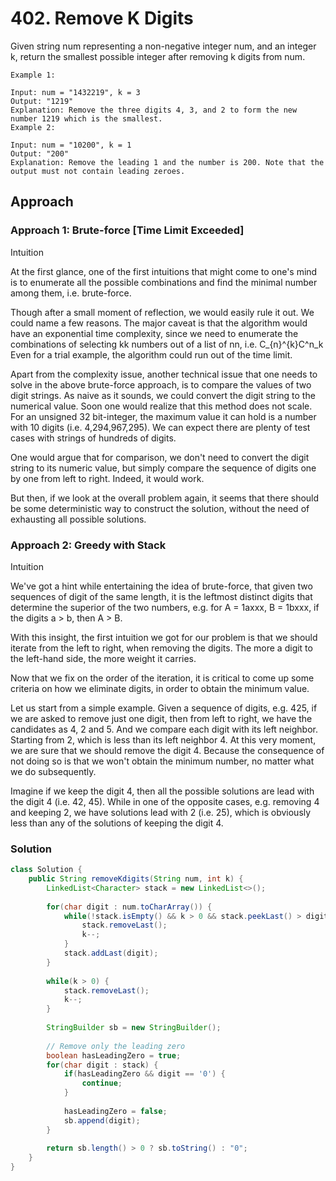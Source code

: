 # 402. Remove K Digits

Given string num representing a non-negative integer num, and an integer k, return the smallest possible integer after removing k digits from num.

 

    Example 1:

    Input: num = "1432219", k = 3
    Output: "1219"
    Explanation: Remove the three digits 4, 3, and 2 to form the new number 1219 which is the smallest.
    Example 2:

    Input: num = "10200", k = 1
    Output: "200"
    Explanation: Remove the leading 1 and the number is 200. Note that the output must not contain leading zeroes.

## Approach
### Approach 1: Brute-force [Time Limit Exceeded]
Intuition

At the first glance, one of the first intuitions that might come to one's mind is to enumerate all the possible combinations and find the minimal number among them, i.e. brute-force.

Though after a small moment of reflection, we would easily rule it out. We could name a few reasons. The major caveat is that the algorithm would have an exponential time complexity, since we need to enumerate the combinations of selecting kk numbers out of a list of nn, i.e. C_{n}^{k}C^n_k
Even for a trial example, the algorithm could run out of the time limit.

Apart from the complexity issue, another technical issue that one needs to solve in the above brute-force approach, is to compare the values of two digit strings. As naive as it sounds, we could convert the digit string to the numerical value. Soon one would realize that this method does not scale. For an unsigned 32 bit-integer, the maximum value it can hold is a number with 10 digits (i.e. 4,294,967,295). We can expect there are plenty of test cases with strings of hundreds of digits.

One would argue that for comparison, we don't need to convert the digit string to its numeric value, but simply compare the sequence of digits one by one from left to right. Indeed, it would work.

But then, if we look at the overall problem again, it seems that there should be some deterministic way to construct the solution, without the need of exhausting all possible solutions.


### Approach 2: Greedy with Stack

Intuition

We've got a hint while entertaining the idea of brute-force, that given two sequences of digit of the same length, it is the leftmost distinct digits that determine the superior of the two numbers, e.g. for A = 1axxx, B = 1bxxx, if the digits a > b, then A > B.

With this insight, the first intuition we got for our problem is that we should iterate from the left to right, when removing the digits. The more a digit to the left-hand side, the more weight it carries.

Now that we fix on the order of the iteration, it is critical to come up some criteria on how we eliminate digits, in order to obtain the minimum value.

Let us start from a simple example. Given a sequence of digits, e.g. 425, if we are asked to remove just one digit, then from left to right, we have the candidates as 4, 2 and 5. And we compare each digit with its left neighbor. Starting from 2, which is less than its left neighbor 4. At this very moment, we are sure that we should remove the digit 4. Because the consequence of not doing so is that we won't obtain the minimum number, no matter what we do subsequently.

Imagine if we keep the digit 4, then all the possible solutions are lead with the digit 4 (i.e. 42, 45). While in one of the opposite cases, e.g. removing 4 and keeping 2, we have solutions lead with 2 (i.e. 25), which is obviously less than any of the solutions of keeping the digit 4.


### Solution
```java
class Solution {
    public String removeKdigits(String num, int k) {
        LinkedList<Character> stack = new LinkedList<>();
        
        for(char digit : num.toCharArray()) {
            while(!stack.isEmpty() && k > 0 && stack.peekLast() > digit) {
                stack.removeLast();
                k--;
            }
            stack.addLast(digit);
        }
        
        while(k > 0) {
            stack.removeLast();
            k--;
        }
        
        StringBuilder sb = new StringBuilder();
        
        // Remove only the leading zero
        boolean hasLeadingZero = true;
        for(char digit : stack) {
            if(hasLeadingZero && digit == '0') {
                continue;
            }
            
            hasLeadingZero = false;
            sb.append(digit);
        }
        
        return sb.length() > 0 ? sb.toString() : "0";
    }
}
```
